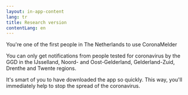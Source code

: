 ```yaml
---
layout: in-app-content
lang: tr
title: Research version
contentLang: en
---
```


<p class="md-block-lead md-text-color-RO-donkerblauw" markdown="1">
    You're one of the first people in The Netherlands to use CoronaMelder
</p>

You can only get notifications from people tested for coronavirus by the GGD in the IJsselland, Noord- and Oost-Gelderland, Gelderland-Zuid, Drenthe and Twente regions.

It's smart of you to have downloaded the app so quickly. This way, you'll immediately help to stop the spread of the coronavirus.
